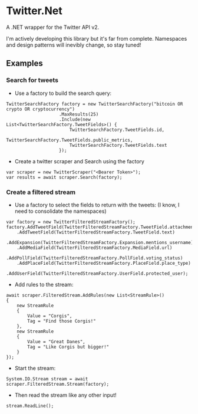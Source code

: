 # Twitter.Net
A .NET wrapper for the Twitter API v2.

I'm actively developing this library but it's far from complete. Namespaces and design patterns will inevibly change, so stay tuned!

## Examples
### Search for tweets
* Use a factory to build the search query:
```
TwitterSearchFactory factory = new TwitterSearchFactory("bitcoin OR crypto OR cryptocurrency")
                    .MaxResults(25)
                    .Include(new List<TwitterSearchFactory.TweetFields>() {
                        TwitterSearchFactory.TweetFields.id,
                        TwitterSearchFactory.TweetFields.public_metrics,
                        TwitterSearchFactory.TweetFields.text
                    });
```
* Create a twitter scraper and Search using the factory
```
var scraper = new TwitterScraper("<Bearer Token>");
var results = await scraper.Search(factory);
```

### Create a filtered stream
* Use a factory to select the fields to return with the tweets: (I know, I need to consolidate the namespaces)
```
var factory = new TwitterFilteredStreamFactory();
factory.AddTweetField(TwitterFilteredStreamFactory.TweetField.attachments)
    .AddTweetField(TwitterFilteredStreamFactory.TweetField.text)
    .AddExpansion(TwitterFilteredStreamFactory.Expansion.mentions_username)
    .AddMediaField(TwitterFilteredStreamFactory.MediaField.url)
    .AddPollField(TwitterFilteredStreamFactory.PollField.voting_status)
    .AddPlaceField(TwitterFilteredStreamFactory.PlaceField.place_type)
    .AddUserField(TwitterFilteredStreamFactory.UserField.protected_user);
```
* Add rules to the stream:
```
await scraper.FilteredStream.AddRules(new List<StreamRule>()
{
    new StreamRule
    {
        Value = "Corgis",
        Tag = "Find those Corgis!"
    },
    new StreamRule
    {
        Value = "Great Danes",
        Tag = "Like Corgis but bigger!"
    }
});
```
* Start the stream:
```
System.IO.Stream stream = await scraper.FilteredStream.Stream(factory);
```
* Then read the stream like any other input!
```
stream.ReadLine();
```
